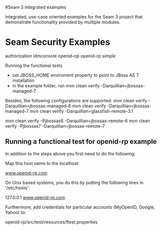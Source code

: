 #Seam 3 integrated examples

Integrated, use-case oriented examples for the Seam 3 project that demonstrate
functionality provided by multiple modules.




Seam Security Examples
======================
authorization
idmconsole
openid-op
openid-rp
simple

Running the functional tests

- set JBOSS_HOME enviroment property to point to JBoss AS 7 installation
- in the example folder, run mvn clean verify -Darquillian=jbossas-managed-7

Besides, the following configurations are supported:
mvn clean verify -Darquillian=jbossas-managed-6
mvn clean verify -Darquillian=jbossas-managed-7
mvn clean verify -Darquillian=glassfish-remote-3.1

mvn clean verify -Pjbossas6 -Darquillian=jbossas-remote-6
mvn clean verify -Pjbossas7 -Darquillian=jbossas-remote-7


Running a functional test for openid-rp example
-----------------------------------------------

In addition to the steps above you first need to do the following:

Map this host name to the localhost:

www.openid-rp.com

On Unix based systems, you do this by putting the following lines in
'/etc/hosts':

127.0.0.1   www.openid-rp.com

Furthermore, add credentials for particular accounts (MyOpenID, Google, Yahoo) to:

openid-rp/src/test/resources/ftest.properties 

